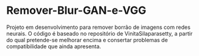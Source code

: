 # Remover-Blur-GAN-e-VGG
Projeto em desenvolvimento para remover borrão de imagens com redes neurais.
O código é baseado no repositório de VinitaSilaparasetty, a partir do qual
pretende-se melhorar encima e consertar problemas de compatibilidade 
que ainda apresenta.
